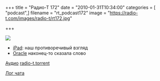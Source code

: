 +++
title = "Радио-Т 172"
date = "2010-01-31T10:34:00"
categories = [ "podcast",]
filename = "rt_podcast172"
image = "https://radio-t.com/images/radio-t/rt172.jpg"

+++

![](https://radio-t.com/images/radio-t/rt172.jpg)

- [iPad](http://www.engadget.com/2010/01/29/apple-ipad-the-definitive-guide-so-far/): наш противоречивый взгляд
- [Oracle](http://www.opennet.ru/opennews/art.shtml?num=25190) наконец-то сказала слово

[Аудио](https://archive.rucast.net/radio-t/media/rt_podcast172.mp3)
[radio-t.torrent](http://www.radio-t.com/torrents/rt_podcast172.mp3.torrent)

[Лог чата](http://chat.radio-t.com/logs/radio-t-172.html)
<audio src="https://archive.rucast.net/radio-t/media/rt_podcast172.mp3" preload="none"></audio>
